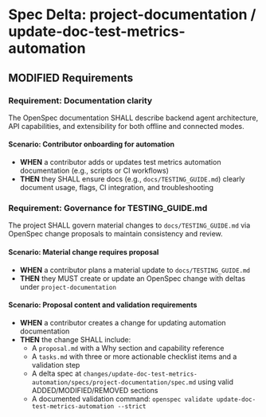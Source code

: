 # Spec Delta: project-documentation / update-doc-test-metrics-automation

## MODIFIED Requirements

### Requirement: Documentation clarity

The OpenSpec documentation SHALL describe backend agent architecture, API capabilities, and extensibility for both offline and connected modes.

#### Scenario: Contributor onboarding for automation

- **WHEN** a contributor adds or updates test metrics automation documentation (e.g., scripts or CI workflows)
- **THEN** they SHALL ensure docs (e.g., `docs/TESTING_GUIDE.md`) clearly document usage, flags, CI integration, and troubleshooting

### Requirement: Governance for TESTING_GUIDE.md

The project SHALL govern material changes to `docs/TESTING_GUIDE.md` via OpenSpec change proposals to maintain consistency and review.

#### Scenario: Material change requires proposal

- **WHEN** a contributor plans a material update to `docs/TESTING_GUIDE.md`
- **THEN** they MUST create or update an OpenSpec change with deltas under `project-documentation`

#### Scenario: Proposal content and validation requirements

- **WHEN** a contributor creates a change for updating automation documentation
- **THEN** the change SHALL include:
	- A `proposal.md` with a Why section and capability reference
	- A `tasks.md` with three or more actionable checklist items and a validation step
	- A delta spec at `changes/update-doc-test-metrics-automation/specs/project-documentation/spec.md` using valid ADDED/MODIFIED/REMOVED sections
	- A documented validation command: `openspec validate update-doc-test-metrics-automation --strict`
